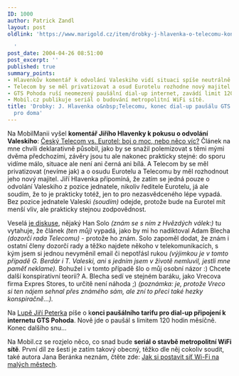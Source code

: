 ```yaml
---
ID: 1000
author: Patrick Zandl
layout: post
oldlink: 'https://www.marigold.cz/item/drobky-j-hlavenka-o-telecomu-konec-dial-up-pausalu-gts-pohoda-wifi-pro-doma

  '
post_date: 2004-04-26 08:51:00
post_excerpt: ''
published: true
summary_points:
- Hlavenkův komentář k odvolání Valeskiho vidí situaci spíše neutrálně.
- Telecom by se měl privatizovat a osud Eurotelu rozhodne nový majitel.
- GTS Pohoda ruší neomezený paušální dial-up internet, zavádí limit 120 hodin.
- Mobil.cz publikuje seriál o budování metropolitní WiFi sítě.
title: 'Drobky: J. Hlavenka o&nbsp;Telecomu, konec dial-up paušálu GTS Pohoda, WiFi
  pro doma'
---
```


<p>
Na MobilManii vyšel <STRONG>komentář Jiřího Hlavenky k pokusu o odvolání Valeskiho</STRONG>: <A href="http://www.mobilmania.cz/Operatori/AR.asp?ARI=107098" target=_blank>Český Telecom vs. Eurotel: boj o moc, nebo něco víc?</A>&#160;Článek na mne chvíli deklarativně působil, jako by se snažil polemizovat s těmi mými dvěma předchozími, závěry jsou tu ale nakonec prakticky stejné: do sporu vidíme málo, situace ale není ani černá ani bílá. A Telecom by se měl privatizovat (nevíme jak) a o osudu Eurotelu a Telecomu by měl rozhodnout jeho nový majitel. Jiří Hlavenka připomíná, že zatím se jedná pouze o odvolání Valeskiho z pozice jednatele, nikoliv ředitele Eurotelu, já ale soudím, že to je prakticky totéž, jen to pro nezasvědceného lépe vypadá. Bez pozice jednatele Valeski <EM>(soudím) </EM>odejde, protože bude na Eurotel mít menší vliv, ale prakticky stejnou zodpovědnost.</p>

<p>
Veselá <A href="http://www.mobilmania.cz/Operatori/F.asp?ARI=107098&amp;HID=1&amp;CAI=2114" target=_blank>je diskuse</A>, nějaký Han Solo <EM>(znám se s ním z Hvězdých válek:) </EM>tu vytahuje, že článek <EM>(ten můj)</EM>&#160;vypadá, jako by mi ho nadiktoval Adam Blecha <EM>(dozorčí rada Telecomu)</EM>&#160;- protože ho znám. Solo zapoměl dodat, že znám i ostatní členy dozorčí rady a těžko najdete někoho v telekomunikacích, s kým jsem si jednou nevyměnil email či nepotřásl rukou <EM>(výjimkou je v tomto případě G. Berdár i T. Valeski, ani s jedním jsem v životě nemluvil, jestli mne paměť neklame). </EM>Bohužel i v tomto případě šlo o můj osobní názor :) Chcete další konspirativní teorii? A. Blecha sedí ve stejném baráku, jako Vrecova firma Expres Stores, to určitě není náhoda ;) <EM>(poznámka: je, protože Vreco si ten nájem sehnal přes známého sám, ale zní to přeci také hezky konspiračně...).</EM></p>

<p>
Na <A href="http://www.lupa.cz/clanek.php3?show=3338" target=_blank>Lupě Jiří Peterka</A> píše o k<STRONG>onci paušálního tarifu pro dial-up připojení k internetu GTS Pohoda</STRONG>. Nově jde o paušál s limitem 120 hodin měsíčně. Konec dalšího snu...</p>

<p>
Na Mobil.cz se rozjelo něco, co snad bude <STRONG>seriál o stavbě metropolitní WiFi sítě</STRONG>. První díl ze šesti je zatím takový obecný, těžko dle něj cokoliv soudit, také autora Jana Beránka neznám, čtěte zde: <A href="http://mobil.idnes.cz/mobilni_komunikace/ostatni-mobilni_komunikace/wifi_volyne1040426.html" target=_blank>Jak si postavit síť Wi-Fi na malých městech</A>.</p>